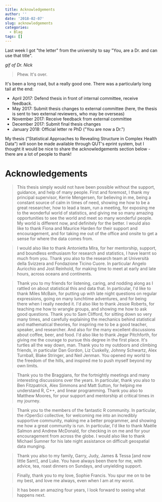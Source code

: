 ```yaml
---
title: Acknowledgements
author: ''
date: '2018-02-07'
slug: acknowledgements
categories:
  - Blag
tags: []
---
```


Last week I got "the letter" from the university to say "You, are a Dr. and can use
that title".

*gif of Dr. Nick*

> Phew. It's over.

It's been a long road, but a really good one. There was a particularly long tail at the end:

- April 2017: Defend thesis in front of internal committee, receive feedback.
- May 2017: Submit thesis changes to external committee (here, the thesis is sent to two external reviewers, who may be overseas)
- November 2017: Receive feedback from external committee
- December 2017: Submit final thesis changes
- January 2018: Official letter re PhD ("You are now a Dr.")

My thesis ("Statistical Approaches to Revealing Structure in Complex Health Data") will soon be made available through QUT's eprint system, but I thought it would be nice to share the acknowledgements section below - there are a lot of people to thank!

# Acknowledgements

> This thesis simply would not have been possible without the support, guidance,
and help of many people. First and foremost, I thank my principal supervisor,
Kerrie Mengersen, for believing in me, being a constant source of calm in times
of need, showing me how to be a great researcher, how to lead a team, run a
meeting, for exposing me to the wonderful world of statistics, and giving me so
many amazing opportunities to see the world and meet so many wonderful people.
My world is different now, and definitely for the better. I would also like to
thank Fiona and Maurice Harden for their support and encouragement, and for
taking me out of the office and onsite to get a sense for where the data comes
from.

> I would also like to thank Antonietta Mira, for her mentorship, support, and
boundless enthusiasm for research and statistics, I have learnt so much from
you. Thank you also to the research team at Università della Svizzera and
Fondazione Ticino Cuore. In particular Angelo Auricchio and Jost Reinhold, for
making time to meet at early and late hours, across oceans and continents.

> Thank you to my friends for listening, caring, and nodding along as I rattled on
about statistical this and data that. In particular, I'd like to thank Miles
McBain, for putting up with late night questions on regular expressions, going
on many lunchtime adventures, and for being there when I really needed it. I'd
also like to thank Jessie Roberts, for teaching me how to wrangle groups, and
showing me how to ask good questions. Thank you to Sam Clifford, for sitting
down so very many times, and carefully explaining the mechanics behind
statistical and mathematical theories, for inspiring me to be a good teacher,
speaker, and researcher. And also for the many excellent discussions about
coffee, beer, and food. I'd also like to thank Jegar Pitchforth, for giving me
the courage to pursue this degree in the first place. It's turtles all the way
down, man. Thank you to my outdoors and climbing friends, in particular Dan
Gordon, Liz Cuskelly, Johnny Schwartz, Alex Turnball, Blake Stringer, and Neil
Jenman. You opened my world to the freedom of the hills, and inspired me to push
myself beyond my own limits.

> Thank you to the Braggians, for the fortnightly meetings and many interesting
discussions over the years. In particular, thank you also to Ben Fitzpatrick,
Alex Simmons and Matt Sutton, for helping me understand R, C++, and linear
programming. Thank you also to Matthew Moores, for your support and mentorship
at critical times in my journey.

> Thank you to the members of the fantastic R community. In particular, the
rOpenSci collective, for welcoming me into an incredibly supportive community,
making me a better programmer, and  showing me how a great community is run. In
particular, I'd like to thank Maëlle Salmon and Andrew McDonald, for checking in
on me and for your encouragement from across the globe. I would also like to
thank Michael Sumner for his late night assistance on difficult geospatial data
munging.

> Thank you also to my family, Garry, Judy, James & Tessa [and now little Sam!], and Luke. You have
always been there for me, with advice, tea, roast dinners on Sundays, and
unyielding support.

> Finally, thank you to my love, Sophie Francis. You spur me on to be my best, and
love me always, even when I am at my worst.

> It has been an amazing four years, I look forward to seeing what happens next.
